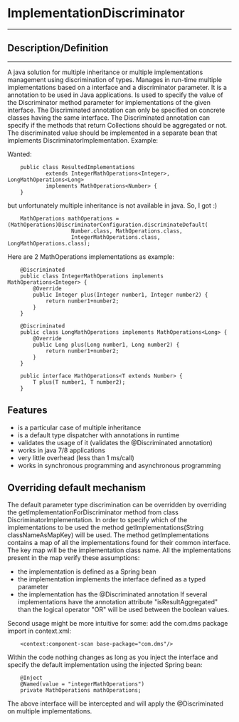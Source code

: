 # ImplementationDiscriminator
-------

## Description/Definition
-------
A java solution for multiple inheritance or multiple implementations management using discrimination of types.
Manages in run-time multiple implementations based on a interface and a discriminator parameter.
It is a annotation to be used in Java applications.
Is used to specify the value of the Discriminator method parameter for implementations of the given interface.
The Discriminated annotation can only be specified on concrete classes having the same interface.
The Discriminated annotation can specify if the methods that return Collections should be aggregated or not.
The discriminated value should be implemented in a separate bean that implements DiscriminatorImplementation.
Example:

Wanted:

		public class ResultedImplementations
				extends IntegerMathOperations<Integer>, LongMathOperations<Long>
				implements MathOperations<Number> {
		}

but unfortunately multiple inheritance is not available in java. So, I got :)

        MathOperations mathOperations = (MathOperations)DiscriminatorConfiguration.discriminateDefault(
                        Number.class, MathOperations.class,
                        IntegerMathOperations.class, LongMathOperations.class);

Here are 2 MathOperations implementations as example:

        @Discriminated
        public class IntegerMathOperations implements MathOperations<Integer> {
            @Override
            public Integer plus(Integer number1, Integer number2) {
                return number1+number2;
            }
        }

        @Discriminated
        public class LongMathOperations implements MathOperations<Long> {
            @Override
            public Long plus(Long number1, Long number2) {
                return number1+number2;
            }
        }

		public interface MathOperations<T extends Number> {
    		T plus(T number1, T number2);
		}

## Features

* is a particular case of multiple inheritance
* is a default type dispatcher with annotations in runtime
* validates the usage of it (validates the @Discriminated annotation)
* works in java 7/8 applications
* very little overhead (less than 1 ms/call)
* works in synchronous programming and asynchronous programming

## Overriding default mechanism

The default parameter type discrimination can be overridden by overriding the getImplementationForDiscriminator method
from class DiscriminatorImplementation.
In order to specify which of the implementations to be used the method
getImplementations(String classNameAsMapKey) will be used.
The method getImplementations contains a map of all the implementations found for their common interface.
The key map will be the implementation class name. All the implementations present in the map verify these assumptions:
 - the implementation is defined as a Spring bean
 - the implementation implements the interface defined as a typed parameter
 - the implementation has the @Discriminated annotation
If several implementations have the annotation attribute "isResultAggregated" than the logical operator "OR" will be
used between the boolean values.

Second usage might be more intuitive for some: add the com.dms package import in context.xml:

		<context:component-scan base-package="com.dms"/>

Within the code nothing changes as long as you inject the interface and specify the default implementation
using the injected Spring bean:

	    @Inject
	    @Named(value = "integerMathOperations")
    	private MathOperations mathOperations;

The above interface will be intercepted and will apply the @Discriminated on multiple implementations.

